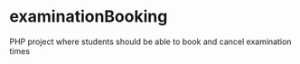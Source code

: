 # examinationBooking
 PHP project where students should be able to book and cancel examination times
